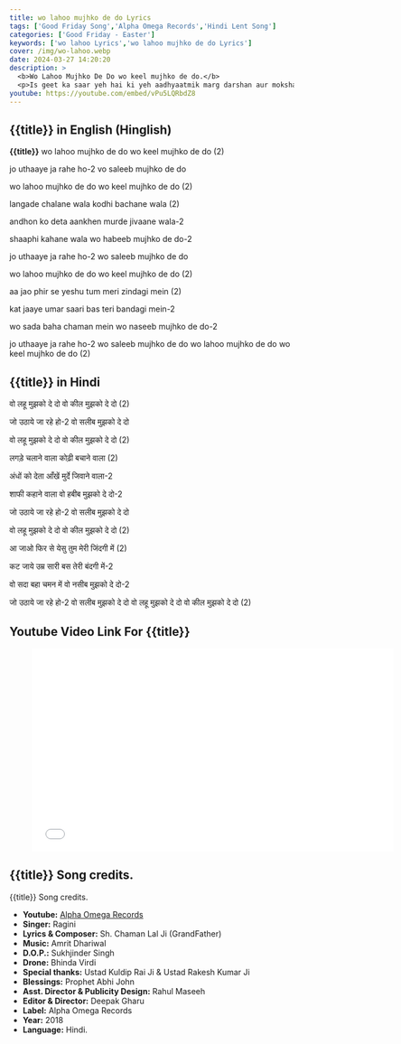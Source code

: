 ```yaml
---
title: wo lahoo mujhko de do Lyrics
tags: ['Good Friday Song','Alpha Omega Records','Hindi Lent Song']
categories: ['Good Friday - Easter']
keywords: ['wo lahoo Lyrics','wo lahoo mujhko de do Lyrics']
cover: /img/wo-lahoo.webp
date: 2024-03-27 14:20:20
description: >
  <b>Wo Lahoo Mujhko De Do wo keel mujhko de do.</b>
  <p>Is geet ka saar yeh hai ki yeh aadhyaatmik marg darshan aur moksha paane ki ek vintanna hai. Is geet mein Yeshu Masih ki jindagi aur unke kaamo ka zikr kiya gaya hai, jismein unka sooli par charhna, jee uthna, aur bimaron ko acha karna bimaron ko acha karna shamil hai. Geet karta yeh ichha karta hai ki woh Yeshu Masih ke pyaar aur daya se apni zindagi mein badlav laye.</p>
youtube: https://youtube.com/embed/vPu5LQRbdZ8
---
```

## {{title}} in English (Hinglish)
**{{title}}**
wo lahoo mujhko de do
wo keel mujhko de do (2)

jo uthaaye ja rahe ho-2
vo saleeb mujhko de do

wo lahoo mujhko de do
wo keel mujhko de do (2)

langade chalane wala
kodhi bachane wala (2)

andhon ko deta aankhen
murde jivaane wala-2

shaaphi kahane wala
wo habeeb mujhko de do-2

jo uthaaye ja rahe ho-2
wo saleeb mujhko de do

wo lahoo mujhko de do
wo keel mujhko de do (2)

aa jao phir se yeshu
tum meri zindagi mein (2)

kat jaaye umar saari
bas teri bandagi mein-2

wo sada baha chaman mein
wo naseeb mujhko de do-2

jo uthaaye ja rahe ho-2
wo saleeb mujhko de do
wo lahoo mujhko de do
wo keel mujhko de do (2)

## {{title}} in Hindi
वो लहू मुझको दे दो
वो कील मुझको दे दो (2)

जो उठाये जा रहे हो-2
वो सलीब मुझको दे दो

वो लहू मुझको दे दो
वो कील मुझको दे दो (2)

लगड़े चलाने वाला
कोढ़ी बचाने वाला (2)

अंधों को देता आँखें
मुर्दे जिवाने वाला-2

शाफी कहाने वाला
वो हबीब मुझको दे दो-2

जो उठाये जा रहे हो-2
वो सलीब मुझको दे दो

वो लहू मुझको दे दो
वो कील मुझको दे दो (2)

आ जाओ फिर से येसु
तुम मेरी जिंदगी में (2)

कट जाये उम्र सारी
बस तेरी बंदगी में-2

वो सदा बहा चमन में
वो नसीब मुझको दे दो-2

जो उठाये जा रहे हो-2
वो सलीब मुझको दे दो
वो लहू मुझको दे दो
वो कील मुझको दे दो (2)


## Youtube Video Link For {{title}}
<figure class="image is-16by9">
<iframe class="has-ratio" width="640" height="360"
src="{{youtube}}"
frameborder="0" allow="accelerometer; autoplay; clipboard-write; encrypted-media; gyroscope;" allowfullscreen></iframe>
</figure>

## {{title}} Song credits.
<div class="has-text-left">
{{title}} Song credits.

  - **Youtube:** <a href="https://youtu.be/vPu5LQRbdZ8?si=gPNbrAody8ZFY2Zq" rel="nofollow">Alpha Omega Records</a>
  - **Singer:** Ragini
  - **Lyrics & Composer:** Sh. Chaman Lal Ji (GrandFather)
  - **Music:** Amrit Dhariwal
  - **D.O.P.:** Sukhjinder Singh
  - **Drone:** Bhinda Virdi
  - **Special thanks:** Ustad Kuldip Rai Ji & Ustad Rakesh Kumar Ji
  - **Blessings:** Prophet Abhi John
  - **Asst. Director & Publicity Design:** Rahul Maseeh
  - **Editor & Director:** Deepak Gharu
  - **Label:** Alpha Omega Records
  - **Year:** 2018
  - **Language:** Hindi.
</div>
